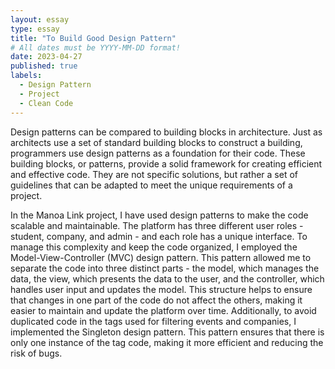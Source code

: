 ```yaml
---
layout: essay
type: essay
title: "To Build Good Design Pattern"
# All dates must be YYYY-MM-DD format!
date: 2023-04-27
published: true
labels:
  - Design Pattern
  - Project
  - Clean Code
---
```


Design patterns can be compared to building blocks in architecture. Just as architects use a set of standard building blocks to construct a building, programmers use design patterns as a foundation for their code. These building blocks, or patterns, provide a solid framework for creating efficient and effective code. They are not specific solutions, but rather a set of guidelines that can be adapted to meet the unique requirements of a project.

In the Manoa Link project, I have used design patterns to make the code scalable and maintainable. The platform has three different user roles - student, company, and admin - and each role has a unique interface. To manage this complexity and keep the code organized, I employed the Model-View-Controller (MVC) design pattern. This pattern allowed me to separate the code into three distinct parts - the model, which manages the data, the view, which presents the data to the user, and the controller, which handles user input and updates the model. This structure helps to ensure that changes in one part of the code do not affect the others, making it easier to maintain and update the platform over time. Additionally, to avoid duplicated code in the tags used for filtering events and companies, I implemented the Singleton design pattern. This pattern ensures that there is only one instance of the tag code, making it more efficient and reducing the risk of bugs.
